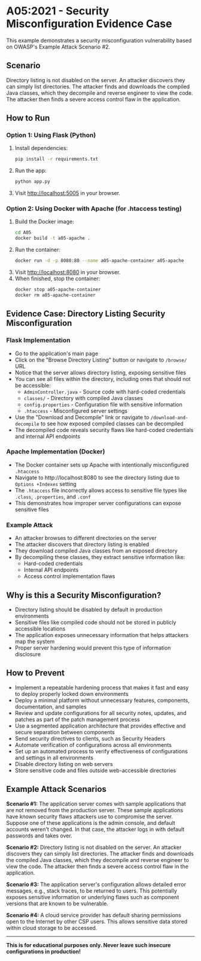 # A05:2021 - Security Misconfiguration Evidence Case

This example demonstrates a security misconfiguration vulnerability based on OWASP's Example Attack Scenario #2.

## Scenario
Directory listing is not disabled on the server. An attacker discovers they can simply list directories. The attacker finds and downloads the compiled Java classes, which they decompile and reverse engineer to view the code. The attacker then finds a severe access control flaw in the application.

## How to Run

### Option 1: Using Flask (Python)
1. Install dependencies:
   ```bash
   pip install -r requirements.txt
   ```
2. Run the app:
   ```bash
   python app.py
   ```
3. Visit [http://localhost:5005](http://localhost:5005) in your browser.

### Option 2: Using Docker with Apache (for .htaccess testing)
1. Build the Docker image:
   ```bash
   cd A05
   docker build -t a05-apache .
   ```
2. Run the container:
   ```bash
   docker run -d -p 8080:80 --name a05-apache-container a05-apache
   ```
3. Visit [http://localhost:8080](http://localhost:8080) in your browser.
4. When finished, stop the container:
   ```bash
   docker stop a05-apache-container
   docker rm a05-apache-container
   ```

## Evidence Case: Directory Listing Security Misconfiguration

### Flask Implementation
- Go to the application's main page
- Click on the "Browse Directory Listing" button or navigate to `/browse/` URL
- Notice that the server allows directory listing, exposing sensitive files
- You can see all files within the directory, including ones that should not be accessible:
  - `AdminController.java` - Source code with hard-coded credentials
  - `classes/` - Directory with compiled Java classes
  - `config.properties` - Configuration file with sensitive information
  - `.htaccess` - Misconfigured server settings
- Use the "Download and Decompile" link or navigate to `/download-and-decompile` to see how exposed compiled classes can be decompiled
- The decompiled code reveals security flaws like hard-coded credentials and internal API endpoints

### Apache Implementation (Docker)
- The Docker container sets up Apache with intentionally misconfigured `.htaccess`
- Navigate to http://localhost:8080 to see the directory listing due to `Options +Indexes` setting
- The `.htaccess` file incorrectly allows access to sensitive file types like `.class`, `.properties`, and `.conf`
- This demonstrates how improper server configurations can expose sensitive files

### Example Attack
- An attacker browses to different directories on the server
- The attacker discovers that directory listing is enabled
- They download compiled Java classes from an exposed directory
- By decompiling these classes, they extract sensitive information like:
  - Hard-coded credentials
  - Internal API endpoints
  - Access control implementation flaws

## Why is this a Security Misconfiguration?
- Directory listing should be disabled by default in production environments
- Sensitive files like compiled code should not be stored in publicly accessible locations
- The application exposes unnecessary information that helps attackers map the system
- Proper server hardening would prevent this type of information disclosure

## How to Prevent
- Implement a repeatable hardening process that makes it fast and easy to deploy properly locked down environments
- Deploy a minimal platform without unnecessary features, components, documentation, and samples
- Review and update configurations for all security notes, updates, and patches as part of the patch management process
- Use a segmented application architecture that provides effective and secure separation between components
- Send security directives to clients, such as Security Headers
- Automate verification of configurations across all environments
- Set up an automated process to verify effectiveness of configurations and settings in all environments
- Disable directory listing on web servers
- Store sensitive code and files outside web-accessible directories

## Example Attack Scenarios
**Scenario #1:** The application server comes with sample applications that are not removed from the production server. These sample applications have known security flaws attackers use to compromise the server. Suppose one of these applications is the admin console, and default accounts weren't changed. In that case, the attacker logs in with default passwords and takes over.

**Scenario #2:** Directory listing is not disabled on the server. An attacker discovers they can simply list directories. The attacker finds and downloads the compiled Java classes, which they decompile and reverse engineer to view the code. The attacker then finds a severe access control flaw in the application.

**Scenario #3:** The application server's configuration allows detailed error messages, e.g., stack traces, to be returned to users. This potentially exposes sensitive information or underlying flaws such as component versions that are known to be vulnerable.

**Scenario #4:** A cloud service provider has default sharing permissions open to the Internet by other CSP users. This allows sensitive data stored within cloud storage to be accessed.

---

**This is for educational purposes only. Never leave such insecure configurations in production!**
